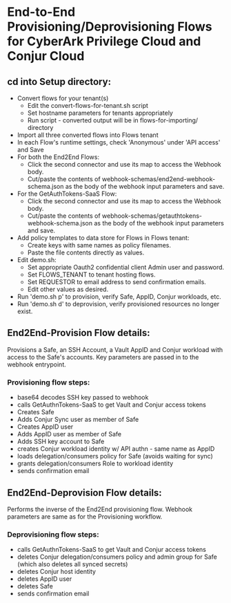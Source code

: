 # End-to-End Provisioning/Deprovisioning Flows for CyberArk Privilege Cloud and Conjur Cloud

## cd into Setup directory:
- Convert flows for your tenant(s)
  - Edit the convert-flows-for-tenant.sh script
  - Set hostname parameters for tenants appropriately
  - Run script - converted output will be in flows-for-importing/ directory
- Import all three converted flows into Flows tenant
- In each Flow's runtime settings, check 'Anonymous' under 'API access' and Save
- For both the End2End Flows:
  - Click the second connector and use its map to access the Webhook body.
  - Cut/paste the contents of webhook-schemas/end2end-webhook-schema.json as the body of the webhook input parameters and save.
- For the GetAuthTokens-SaaS Flow:
  - Click the second connector and use its map to access the Webhook body.
  - Cut/paste the contents of webhook-schemas/getauthtokens-webhook-schema.json as the body of the webhook input parameters and save.
- Add policy templates to data store for Flows in Flows tenant:
  - Create keys with same names as policy filenames.
  - Paste the file contents directly as values.
- Edit demo.sh:
  - Set appropriate Oauth2 confidential client Admin user and password.
  - Set FLOWS_TENANT to tenant hosting flows.
  - Set REQUESTOR to email address to send confirmation emails.
  - Edit other values as desired. 
- Run 'demo.sh p' to provision, verify Safe, AppID, Conjur workloads, etc.
- Run 'demo.sh d' to deprovision, verify provisioned resources no longer exist.
 
## End2End-Provision Flow details:
Provisions a Safe, an SSH Account, a Vault AppID and Conjur workload with access to the Safe's accounts.
Key parameters are passed in to the webhook entrypoint.

### Provisioning flow steps:
- base64 decodes SSH key passed to webhook
- calls GetAuthnTokens-SaaS to get Vault and Conjur access tokens
- Creates Safe
- Adds Conjur Sync user as member of Safe
- Creates AppID user
- Adds AppID user as member of Safe
- Adds SSH key account to Safe
- creates Conjur workload identity w/ API authn - same name as AppID
- loads delegation/consumers policy for Safe (avoids waiting for sync)
- grants delegation/consumers Role to workload identity
- sends confirmation email

## End2End-Deprovision Flow details:
Performs the inverse of the End2End provisioning flow.
Webhook parameters are same as for the Provisioning workflow.

### Deprovisioning flow steps:
- calls GetAuthnTokens-SaaS to get Vault and Conjur access tokens
- deletes Conjur delegation/consumers policy and admin group
   for Safe (which also deletes all synced secrets)
- deletes Conjur host identity
- deletes AppID user
- deletes Safe
- sends confirmation email
